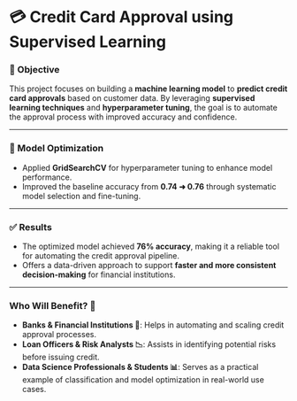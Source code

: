 # 💳 Credit Card Approval using Supervised Learning

### 🎯 Objective  
This project focuses on building a **machine learning model** to **predict credit card approvals** based on customer data. By leveraging **supervised learning techniques** and **hyperparameter tuning**, the goal is to automate the approval process with improved accuracy and confidence.

---

### 🔧 Model Optimization  
- Applied **GridSearchCV** for hyperparameter tuning to enhance model performance.  
- Improved the baseline accuracy from **0.74 ➜ 0.76** through systematic model selection and fine-tuning.  

---

### ✅ Results  
- The optimized model achieved **76% accuracy**, making it a reliable tool for automating the credit approval pipeline.  
- Offers a data-driven approach to support **faster and more consistent decision-making** for financial institutions.

---

### Who Will Benefit? 🤔  
- **Banks & Financial Institutions 🏦**: Helps in automating and scaling credit approval processes.  
- **Loan Officers & Risk Analysts 📉**: Assists in identifying potential risks before issuing credit.  
- **Data Science Professionals & Students 📊**: Serves as a practical example of classification and model optimization in real-world use cases.

